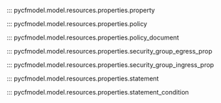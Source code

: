 ::: pycfmodel.model.resources.properties.property

::: pycfmodel.model.resources.properties.policy

::: pycfmodel.model.resources.properties.policy_document

::: pycfmodel.model.resources.properties.security_group_egress_prop

::: pycfmodel.model.resources.properties.security_group_ingress_prop

::: pycfmodel.model.resources.properties.statement

::: pycfmodel.model.resources.properties.statement_condition
